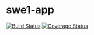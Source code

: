 # swe1-app

[![Build Status](https://app.travis-ci.com/maludee/swe1-app.svg?branch=main)](https://app.travis-ci.com/maludee/swe1-app) [![Coverage Status](https://coveralls.io/repos/github/maludee/swe1-app/badge.svg?branch=main)](https://coveralls.io/github/maludee/swe1-app?branch=main) 
